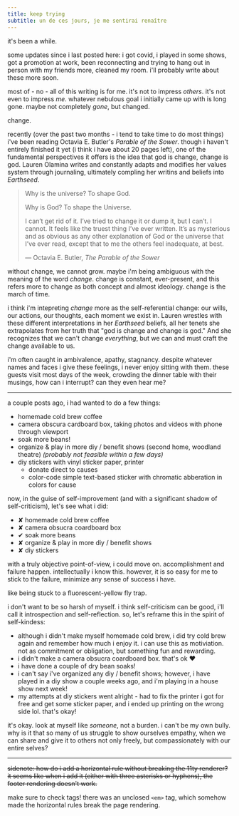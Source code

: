 ```yaml
---
title: keep trying
subtitle: un de ces jours, je me sentirai renaître
---
```


it's been a while.

some updates since i last posted here: i got covid, i played in some shows, got a promotion at work, been reconnecting and trying to hang out in person with my friends more, cleaned my room. i'll probably write about these more soon.

most of - no - all of this writing is for me.
it's not to impress <em>others</em>.
it's not even to impress <em>me</em>.
whatever nebulous goal i initially came up with is long gone.
maybe not completely <em>gone</em>, but changed.

change.

recently (over the past two months - i tend to take time to do most things)
i've been reading Octavia E. Butler's <cite>Parable of the Sower</cite>.
though i haven't entirely finished it yet (i think i have about 20 pages left),
one of the fundamental perspectives it offers is the idea that god is change, change is god.
Lauren Olamina writes and constantly adapts and modifies her values system through journaling,
ultimately compling her writins and beliefs into <i>Earthseed</i>.

<blockquote cite='https://www.goodreads.com/quotes/8445142-why-is-the-universe-to-shape-god-why-is-god'>
  <p>Why is the universe? To shape God.</p>
  <p>Why is God? To shape the Universe.</p>
  <p>I can’t get rid of it. I’ve tried to change it or dump it, but I can’t. I cannot. It feels like the truest thing I’ve ever written. It’s as mysterious and as obvious as any other explanation of God or the universe that I’ve ever read, except that to me the others feel inadequate, at best.</p>
  <footer>
    ― Octavia E. Butler, <cite>The Parable of the Sower</cite>
  </footer>
</blockquote>
 
without change, we cannot grow.
maybe i'm being ambiguous with the meaning of the word <em>change</em>.
change is constant, ever-present, and this refers more to change as both concept and almost ideology.
change is the march of time.

i think i'm intepreting <em>change</em> more as the self-referential change: our wills, our actions, our thoughts, each moment we exist in.
Lauren wrestles with these different interpretations in her <i>Earthseed</i> beliefs,
all her tenets she extrapolates from her truth that "god is change and change is god."
And she recognizes that we can't change <em>everything</em>, but we can and must craft the change available to us.

i'm often caught in ambivalence, apathy, stagnancy.
despite whatever names and faces i give these feelings, i never enjoy sitting with them.
these guests visit most days of the week,
crowding the dinner table with their musings, how can i interrupt?
can they even hear me?

---

a couple posts ago, i had wanted to do a few things:

- homemade cold brew coffee
- camera obscura cardboard box, taking photos and videos with phone through viewport
- soak more beans!
- organize & play in more diy / benefit shows (second home, woodland theatre) _(probably not feasible within a few days)_
- diy stickers with vinyl sticker paper, printer
  - donate direct to causes
  - color-code simple text-based sticker with chromatic abberation in colors for cause

now, in the guise of self-improvement (and with a significant shadow of self-criticism), let's see what i did:

- ✘ homemade cold brew coffee
- ✘ camera obsucra coardboard box
- ✔ soak more beans
- ✘ organize & play in more diy / benefit shows
- ✘ diy stickers

with a truly objective point-of-view, i could move on. accomplishment and failure happen. intellectually i know this.
however, it is so easy for me to stick to the failure, minimize any sense of success i have.

like being stuck to a fluorescent-yellow fly trap.

i don't want to be so harsh of myself. i think self-criticism can be good, i'll call it introspection and self-reflection.
so, let's reframe this in the spirit of self-kindess:

- although i didn't make myself homemade cold brew, i did try cold brew again and remember how much i enjoy it. i can use this as motiviation. not as commitment or obligation, but something fun and rewarding.
- i didn't make a camera obsucra coardboard box. that's ok ♥
- i have done a couple of dry bean soaks!
- i can't say i've organized any diy / benefit shows; however, i have played in a diy show a couple weeks ago, and i'm playing in a house show next week!
- my attempts at diy stickers went alright - had to fix the printer i got for free and get some sticker paper, and i ended up printing on the wrong side lol. that's okay!

it's okay. look at myself like <em>someone</em>, not a burden. i can't be my own bully.
why is it that so many of us struggle to show ourselves empathy, when we can share and give it to others not only freely, but compassionately with our entire selves?

---

~~sidenote: how do i add a horizontal rule without breaking the 11ty renderer? it seems like when i add it (either with three asterisks or hyphens), the footer rendering doesn't work.~~

make sure to check tags! there was an unclosed `<em>` tag, which somehow made the horizontal rules break the page rendering.
